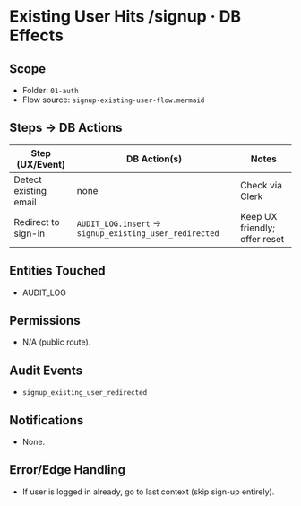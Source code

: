 # Existing User Hits /signup · DB Effects

## Scope
- Folder: `01-auth`
- Flow source: `signup-existing-user-flow.mermaid`

## Steps → DB Actions

| Step (UX/Event) | DB Action(s) | Notes |
|---|---|---|
| Detect existing email | none | Check via Clerk |
| Redirect to sign-in | `AUDIT_LOG.insert` → `signup_existing_user_redirected` | Keep UX friendly; offer reset |

## Entities Touched
- AUDIT_LOG

## Permissions
- N/A (public route).

## Audit Events
- `signup_existing_user_redirected`

## Notifications
- None.

## Error/Edge Handling
- If user is logged in already, go to last context (skip sign-up entirely).

